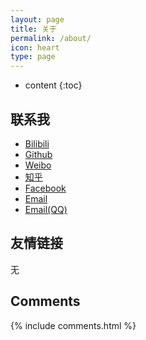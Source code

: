 ```yaml
---
layout: page
title: 关于
permalink: /about/
icon: heart
type: page
---
```


* content
{:toc}

## 联系我

* [Bilibili](https://space.bilibili.com/54818676)
* [Github](https://github.com/Orangelop)
* [Weibo](http://weibo.com/Orangelop)
* [知乎](https://www.zhihu.com/people/Orangelop)
* [Facebook](https://www.facebook.com/chengchunhui)
* [Email](mailto:chengchunhui251@gmail.com)
* [Email(QQ)](mailto:2603859739@qq.com)

## 友情链接

无

## Comments

{% include comments.html %}
